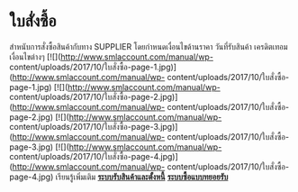 # ใบสั่งซื้อ

สำหนับการสั่งซื้อสินค้ากับทาง SUPPLIER โดยกำหนดเงื่อนไขด้านราคา
วันที่รับสินค้า เครดิตเทอม เงื่อนไขต่างๆ
[![](http://www.smlaccount.com/manual/wp-
content/uploads/2017/10/ใบสั่งซื้อ-page-1.jpg)](http://www.smlaccount.com/manual/wp-
content/uploads/2017/10/ใบสั่งซื้อ-page-1.jpg)
[![](http://www.smlaccount.com/manual/wp-
content/uploads/2017/10/ใบสั่งซื้อ-page-2.jpg)](http://www.smlaccount.com/manual/wp-
content/uploads/2017/10/ใบสั่งซื้อ-page-2.jpg)
[![](http://www.smlaccount.com/manual/wp-
content/uploads/2017/10/ใบสั่งซื้อ-page-3.jpg)](http://www.smlaccount.com/manual/wp-
content/uploads/2017/10/ใบสั่งซื้อ-page-3.jpg)
[![](http://www.smlaccount.com/manual/wp-
content/uploads/2017/10/ใบสั่งซื้อ-page-4.jpg)](http://www.smlaccount.com/manual/wp-
content/uploads/2017/10/ใบสั่งซื้อ-page-4.jpg)   เรียนรู้เพิ่มเติม
[**ระบบรับสินค้าและตั้งหนี้**](http://www.smlaccount.com/manual/?page_id=664)
[**ระบบซื้อแบบทยอยรับ**](http://www.smlaccount.com/manual/?page_id=676)


